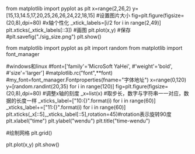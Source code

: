 from matplotlib import pyplot as plt
x=range(2,26,2)
y=[15,13,14.5,17,20,25,26,26,24,22,18,15]
#设置图片大小
fig=plt.figure(figsize=(20,8),dpi=80)
#x轴个性化
_xtick_labels=[i/2 for i in range(2,49)]
plt.xticks(_xtick_labels[::3])
#画图
plt.plot(x,y)
#保存
#plt.savefig("./sig_size.png")
plt.show()


from matplotlib import pyplot as plt
import random
from matplotlib import font_manager

#windows和linux
#font=['family'='MicroSoft YaHei',
     #'weight'='bold',
     #'size'='larger']
#matplotlib.rc("font",**font)
#my_font=font_manager.Fontproperties(fname="字体地址")
x=range(0,120)
y=[random.randint(20,35) for i in range(120)]
fig=plt.figure(figsize=(20,8),dpi=80)
#调整x轴的刻度
_x=list(x)
#取步长，数字与字符串一一对应，数据的长度一样
_xticks_label=["10:{}".format(i) for i in range(60)]
_xticks_label+=["11:{}".format(i) for i in range(60)]
plt.xticks(_x[::5],_xticks_label[::5],rotation=45)#rotation表示旋转90度
plt.xlabel("time")
plt.ylabel("wendu")
plt.title("time-wendu")

#绘制网格
plt.grid()


plt.plot(x,y)
plt.show()

